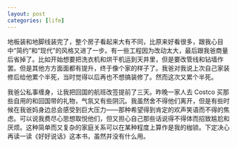 ```yaml
---
layout: post
categories: [life]
---
```


地板装和地脚线装完了，整个房子看起来大有不同，比原来好看很多，跟我心目中“简约”和“现代”的风格又进了一步。有一些工程因为改动太大，最后跟我爸商量后省掉了。比如开始想要把洗衣机和烘干机运到天井里，但是要改管线和钻墙作罢。但是其他方方面面都有提升，终于像个家的样子了。我爸对我说上次自己家装修后给他累个半死，当时觉得以后再也不想搞装修了。然而这次又累个半死。

我爸公私事缠身，让我把回国的航班改签提前了三天。昨晚一家人去 Costco 买那些自用的和回国带的礼物，气氛又有些阴沉。我虽然舍不得他们离开，但是有些时候在我爸妈身边总会感受到巨大压力——那种希望得到肯定的欢声笑语而不得的焦虑。可以说我费尽心思想取悦他们，但又担心自己那些话说得不得体而招致尴尬和厌烦。这种简单而又复杂的家庭关系可以在某种程度上算作是我的枷锁。下定决心再读一读《好好说话》这本书，虽然并没有什么用。
